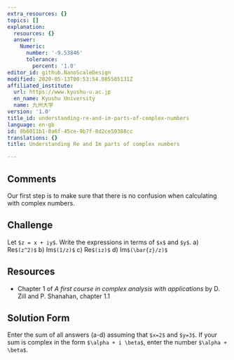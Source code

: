 ```yaml
---
extra_resources: {}
topics: []
explanation:
  resources: {}
  answer:
    Numeric:
      number: '-9.53846'
      tolerance:
        percent: '1.0'
editor_id: github.NanoScaleDesign
modified: 2020-05-13T00:53:54.085505131Z
affiliated_institute:
  url: https://www.kyushu-u.ac.jp
  en_name: Kyushu University
  name: 九州大学
version: '1.0'
title_id: understanding-re-and-im-parts-of-complex-numbers
language: en-gb
id: 0b6011b1-0a6f-45ce-9b7f-8d2ce50388cc
translations: {}
title: Understanding Re and Im parts of complex numbers

---
```


## Comments
Our first step is to make sure that there is no confusion when calculating with complex numbers.


## Challenge
Let `$z = x + iy$`. Write the expressions in terms of `$x$` and `$y$`.
   a) Re`$(z^2)$`
   b) Im`$(1/z)$`
   c) Re`$(iz)$`
   d) Im`$(\bar{z}/z)$`

## Resources
- Chapter 1 of *A first course in complex analysis with applications* by D. Zill and P. Shanahan, chapter 1.1


## Solution Form
Enter the sum of all answers (a-d) assuming that `$x=2$` and `$y=3$`.
If your sum is complex in the form `$\alpha + i \beta$`, enter the number `$\alpha + \beta$`.